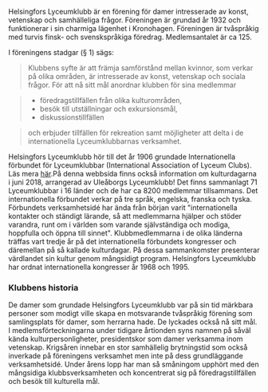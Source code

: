 

  
  

Helsingfors Lyceumklubb är en förening för damer intresserade av konst, vetenskap och samhälleliga frågor. Föreningen är grundad år 1932 och funktionerar i sin charmiga lägenhet i Kronohagen. Föreningen är tvåspråkig med turvis finsk- och svenskspråkiga föredrag. Medlemsantalet är ca 125.

I föreningens stadgar (§ 1) sägs:
>Klubbens syfte är att främja samförstånd mellan kvinnor, som verkar på olika områden, är intresserade av konst, vetenskap och sociala frågor. För att nå sitt mål anordnar klubben för sina medlemmar 

>* föredragstillfällen från olika kulturområden,
>* besök till utställningar och exkursionsmål,
>* diskussionstillfällen

>och erbjuder tillfällen för rekreation samt möjligheter att delta i de internationella Lyceumklubbarnas verksamhet.

Helsingfors Lyceumklubb hör till det år 1906 grundade Internationella förbundet för Lyceumklubbar (International Association of Lyceum Clubs).  Läs mera [här](http://www.lyceumclubs.org/).På denna webbsida finns också information om kulturdagarna i juni 2018, arrangerad av Uleåborgs Lyceumklubb! Det finns sammanlagt 71 Lyceumklubbar i 16 länder och de har ca 8200 medlemmar tillsammans. Det internationella förbundet verkar på tre språk, engelska, franska och tyska. Förbundets verksamhetsidé har ända från början varit "internationella kontakter och ständigt lärande, så att medlemmarna hjälper och stöder varandra, runt om i världen som varande självständiga och modiga, hoppfulla och öppna till sinnet".  Klubbmedlemmarna i de olika länderna träffas vart tredje år på det internationella förbundets kongresser och däremellan på så kallade kulturdagar. På dessa sammankomster presenterar värdlandet sin kultur genom mångsidigt program. Helsingfors Lyceumklubb har ordnat internationella kongresser år 1968 och 1995.


### Klubbens historia

De damer som grundade Helsingfors Lyceumklubb var på sin tid märkbara personer som modigt ville skapa en motsvarande tvåspråkig förening som samlingsplats för damer, som herrarna hade. De lyckades också nå sitt mål. I medlemsförteckningarna under tidigare årtionden syns namnen på såväl kända kulturpersonligheter, presidentskor som damer verksamma inom vetenskap. Krigsåren innebar en stor samhällelig brytningstid som också inverkade på föreningens verksamhet men inte på dess grundläggande verksamhetsidé. Under årens lopp har man så småningom upphört med den mångsidiga klubbsverksamheten och koncentrerat sig på föredragstillfällen och besök till kulturella mål.
